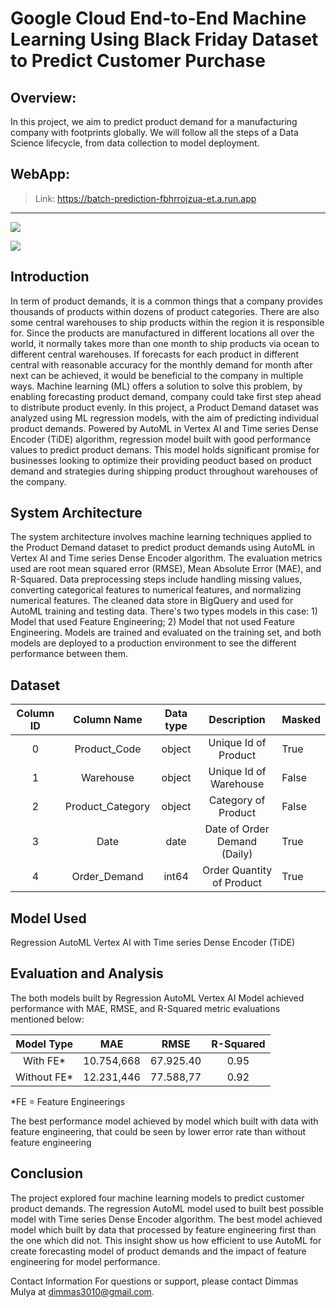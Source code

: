 # Google Cloud End-to-End Machine Learning Using Black Friday Dataset to Predict Customer Purchase

## Overview:
In this project, we aim to predict product demand for a manufacturing company with footprints globally. We will follow all the steps of a Data Science lifecycle, from data collection to model deployment.
  
## WebApp: 
> Link: https://batch-prediction-fbhrrojzua-et.a.run.app
----
![](Wwebappgif1.gif)

![](Wwebappgif2.gif)

## Introduction
In term of product demands, it is a common things that a company provides thousands of products within dozens of product categories. There are also some central warehouses to ship products within the region it is responsible for. Since the products are manufactured in different locations all over the world, it normally takes more than one month to ship products via ocean to different central warehouses. If forecasts for each product in different central with reasonable accuracy for the monthly demand for month after next can be achieved, it would be beneficial to the company in multiple ways. Machine learning (ML) offers a solution to solve this problem, by enabling forecasting product demand, company could take first step ahead to distribute product evenly. In this project, a Product Demand dataset was analyzed using ML regression models, with the aim of predicting individual product demands. Powered by AutoML in Vertex AI and Time series Dense Encoder (TiDE) algorithm, regression model built with good performance values to predict product demans. This model holds significant promise for businesses looking to optimize their providing peoduct based on product demand and strategies during shipping product throughout warehouses of the company.

## System Architecture
The system architecture involves machine learning techniques applied to the Product Demand dataset to predict product demands using AutoML in Vertex AI and Time series Dense Encoder algorithm. The evaluation metrics used are root mean squared error (RMSE), Mean Absolute Error (MAE), and R-Squared. Data preprocessing steps include handling missing values, converting categorical features to numerical features, and normalizing numerical features. The cleaned data store in BigQuery and used for AutoML training and testing data. There's two types models in this case: 1) Model that used Feature Engineering; 2) Model that not used Feature Engineering. Models are trained and evaluated on the training set, and both models are deployed to a production environment to see the different performance between them.

## Dataset 
| Column ID |         Column Name        | Data type |           Description           | Masked |
|:---------:|:--------------------------:|:---------:|:-------------------------------:|--------|
|     0     |        Product_Code        |  object   |       Unique Id of Product      | True   |
|     1     |          Warehouse         |  object   |      Unique Id of Warehouse     | False  |
|     2     |      Product_Category      |  object   |       Category of Product       | False  |
|     3     |            Date            |  date     |   Date of Order Demand (Daily)  | True   |
|     4     |        Order_Demand        |  int64    |    Order Quantity of Product    | True   |

## Model Used
Regression AutoML Vertex AI with Time series Dense Encoder (TiDE)

## Evaluation and Analysis 
The both models built by Regression AutoML Vertex AI Model achieved performance with MAE, RMSE, and R-Squared metric evaluations mentioned below:

|    Model Type    |     MAE    |    RMSE   | R-Squared |
|:----------------:|:----------:|:---------:|:---------:|
|      With FE*    | 10.754,668 | 67.925.40 |   0.95    |
|    Without FE*   | 12.231,446 | 77.588,77 |   0.92    |

*FE = Feature Engineerings

The best performance model achieved by model which built with data with feature engineering, that could be seen by lower error rate than without feature engineering 

## Conclusion
The project explored four machine learning models to predict customer product demands. The regression AutoML model used to built best possible model with Time series Dense Encoder algorithm. The best model achieved model which built by data that processed by feature engineering first than the one which did not. This insight show us how efficient to use AutoML for create forecasting model of product demands and the impact of feature engineering for model performance.

Contact Information
For questions or support, please contact Dimmas Mulya at dimmas3010@gmail.com.


